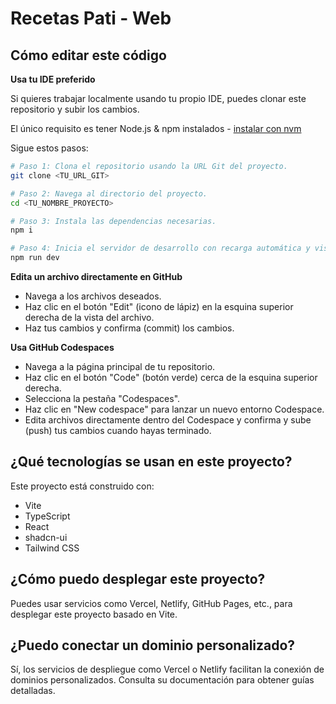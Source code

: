 # Recetas Pati - Web

## Cómo editar este código

**Usa tu IDE preferido**

Si quieres trabajar localmente usando tu propio IDE, puedes clonar este repositorio y subir los cambios.

El único requisito es tener Node.js & npm instalados - [instalar con nvm](https://github.com/nvm-sh/nvm#installing-and-updating)

Sigue estos pasos:

```sh
# Paso 1: Clona el repositorio usando la URL Git del proyecto.
git clone <TU_URL_GIT>

# Paso 2: Navega al directorio del proyecto.
cd <TU_NOMBRE_PROYECTO>

# Paso 3: Instala las dependencias necesarias.
npm i

# Paso 4: Inicia el servidor de desarrollo con recarga automática y vista previa instantánea.
npm run dev
```

**Edita un archivo directamente en GitHub**

- Navega a los archivos deseados.
- Haz clic en el botón "Edit" (icono de lápiz) en la esquina superior derecha de la vista del archivo.
- Haz tus cambios y confirma (commit) los cambios.

**Usa GitHub Codespaces**

- Navega a la página principal de tu repositorio.
- Haz clic en el botón "Code" (botón verde) cerca de la esquina superior derecha.
- Selecciona la pestaña "Codespaces".
- Haz clic en "New codespace" para lanzar un nuevo entorno Codespace.
- Edita archivos directamente dentro del Codespace y confirma y sube (push) tus cambios cuando hayas terminado.

## ¿Qué tecnologías se usan en este proyecto?

Este proyecto está construido con:

- Vite
- TypeScript
- React
- shadcn-ui
- Tailwind CSS

## ¿Cómo puedo desplegar este proyecto?

Puedes usar servicios como Vercel, Netlify, GitHub Pages, etc., para desplegar este proyecto basado en Vite.

## ¿Puedo conectar un dominio personalizado?

Sí, los servicios de despliegue como Vercel o Netlify facilitan la conexión de dominios personalizados. Consulta su documentación para obtener guías detalladas.
